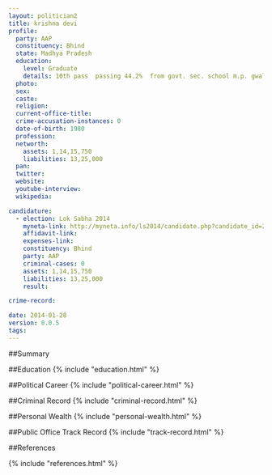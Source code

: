```yaml
---
layout: politician2
title: krishna devi
profile: 
  party: AAP
  constituency: Bhind
  state: Madhya Pradesh
  education: 
    level: Graduate
    details: 10th pass  passing 44.2%  from govt. sec. school m.p. gwalior in 1995  12th pass  percentage 45.1% from board of secondary education m.p. bhopal in 1997  b.com. pass   from jiva ji university gwalior in 2000  passing percentage 43.7%
  photo: 
  sex: 
  caste: 
  religion: 
  current-office-title: 
  crime-accusation-instances: 0
  date-of-birth: 1980
  profession: 
  networth: 
    assets: 1,14,15,750
    liabilities: 13,25,000
  pan: 
  twitter: 
  website: 
  youtube-interview: 
  wikipedia: 

candidature: 
  - election: Lok Sabha 2014
    myneta-link: http://myneta.info/ls2014/candidate.php?candidate_id=2901
    affidavit-link: 
    expenses-link: 
    constituency: Bhind 
    party: AAP
    criminal-cases: 0
    assets: 1,14,15,750
    liabilities: 13,25,000
    result:  

crime-record: 

date: 2014-01-28
version: 0.0.5
tags: 
---
```

##Summary


##Education
{% include "education.html" %}


##Political Career
{% include "political-career.html" %}


##Criminal Record
{% include "criminal-record.html" %}


##Personal Wealth
{% include "personal-wealth.html" %}


##Public Office Track Record
{% include "track-record.html" %}


##References


{% include "references.html" %}